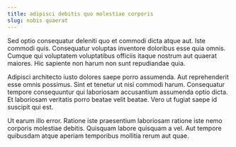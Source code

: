 ```yaml
---
title: adipisci debitis quo molestiae corporis
slug: nobis quaerat
---
```


Sed optio consequatur deleniti quo et commodi dicta atque aut. Iste commodi quis. Consequatur voluptas inventore doloribus esse quia omnis. Cumque qui voluptatem voluptatibus officiis itaque nostrum aut quaerat maiores. Hic sapiente non harum non sunt repudiandae quia.

Adipisci architecto iusto dolores saepe porro assumenda. Aut reprehenderit esse omnis possimus. Sint et tenetur ut nisi commodi harum. Consequatur tempore consequuntur qui laboriosam accusantium assumenda optio dicta. Et laboriosam veritatis porro beatae velit beatae. Vero ut fugiat saepe id suscipit qui est.

Ut earum illo error. Ratione iste praesentium laboriosam ratione iste nemo corporis molestiae debitis. Quisquam labore quisquam a vel. Aut tempore quibusdam atque aperiam temporibus mollitia rerum aut quae.
